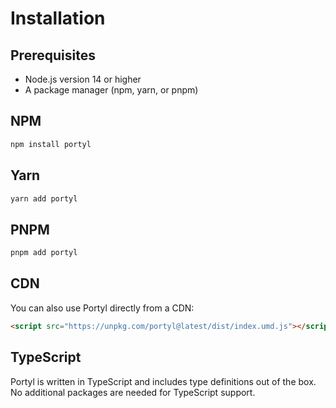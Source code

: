 # Installation

## Prerequisites

- Node.js version 14 or higher
- A package manager (npm, yarn, or pnpm)

## NPM

```bash
npm install portyl
```

## Yarn

```bash
yarn add portyl
```

## PNPM

```bash
pnpm add portyl
```

## CDN

You can also use Portyl directly from a CDN:

```html
<script src="https://unpkg.com/portyl@latest/dist/index.umd.js"></script>
```

## TypeScript

Portyl is written in TypeScript and includes type definitions out of the box. No additional packages are needed for TypeScript support.

